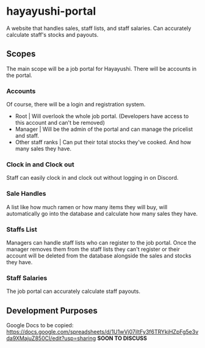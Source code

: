 # hayayushi-portal
A website that handles sales, staff lists, and staff salaries.
Can accurately calculate staff's stocks and payouts.

## Scopes
The main scope will be a job portal for Hayayushi. There will be accounts in the portal.

### Accounts
Of course, there will be a login and registration system.
  - Root | Will overlook the whole job portal. (Developers have access to this account and can't be removed)
  - Manager | Will be the admin of the portal and can manage the pricelist and staff.
  - Other staff ranks | Can put their total stocks they've cooked. And how many sales they have.

### Clock in and Clock out
Staff can easily clock in and clock out without logging in on Discord.

### Sale Handles
A list like how much ramen or how many items they will buy, will automatically go into the database and calculate how many sales they have.

### Staffs List
Managers can handle staff lists who can register to the job portal. Once the manager removes them from the staff lists they can't register
or their account will be deleted from the database alongside the sales and stocks they have.

### Staff Salaries
The job portal can accurately calculate staff payouts.

## Development Purposes
Google Docs to be copied: https://docs.google.com/spreadsheets/d/1U1wVj07iltFy3f6TRYkjHZpFg5e3vda9XMajuZ850CI/edit?usp=sharing
**SOON TO DISCUSS**
